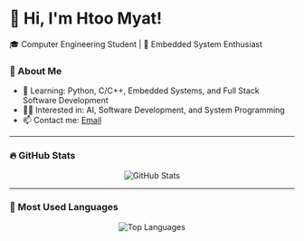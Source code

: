 # 👋 Hi, I'm Htoo Myat!
🎓 Computer Engineering Student | 🤖 Embedded System Enthusiast  

### 🚀 About Me  
- 🌱 Learning: Python, C/C++, Embedded Systems, and Full Stack Software Development  
- 👨‍💻 Interested in: AI, Software Development, and System Programming  
- 📫 Contact me: [Email](mailto:htoomyatn396@gmail.com)  

---

### 🔥 GitHub Stats  
<p align="center">
  <img src="https://github-readme-stats.vercel.app/api?username=HtooMyatNaing1&show_icons=true&theme=radical&count_private=true&hide=contribs" alt="GitHub Stats" />
</p>

---

### 🚀 Most Used Languages  
<p align="center">
  <img src="https://github-readme-stats.vercel.app/api/top-langs/?username=HtooMyatNaing1&layout=compact&theme=radical&langs_count=14&exclude_repo=UnityProjects,SomeBigRepo&cache_seconds=86400" alt="Top Languages" />
</p>

